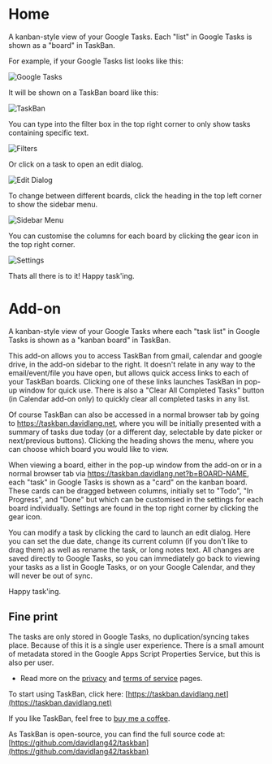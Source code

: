 # Home
A kanban-style view of your Google Tasks. Each "list" in Google Tasks is shown as a "board" in TaskBan.

For example, if your Google Tasks list looks like this:

![Google Tasks](images/GoogleTasks.png)

It will be shown on a TaskBan board like this:

![TaskBan](images/TaskBan.png)

You can type into the filter box in the top right corner to only show tasks containing specific text.

![Filters](images/TaskBan-Filter.png)

Or click on a task to open an edit dialog.

![Edit Dialog](images/TaskBan-Edit.png)

To change between different boards, click the heading in the top left corner to show the sidebar menu.

![Sidebar Menu](images/TaskBan-BoardList.png)

You can customise the columns for each board by clicking the gear icon in the top right corner.

![Settings](images/TaskBan-Settings.png)

Thats all there is to it! Happy task'ing.

# Add-on

A kanban-style view of your Google Tasks where each "task list" in Google Tasks is shown as a "kanban board" in TaskBan.

This add-on allows you to access TaskBan from gmail, calendar and google drive, in the add-on sidebar to the right. It doesn't relate in any way to the email/event/file you have open, but allows quick access links to each of your TaskBan boards. Clicking one of these links launches TaskBan in pop-up window for quick use. There is also a "Clear All Completed Tasks" button (in Calendar add-on only) to quickly clear all completed tasks in any list.

Of course TaskBan can also be accessed in a normal browser tab by going to https://taskban.davidlang.net, where you will be initially presented with a summary of tasks due today (or a different day, selectable by date picker or next/previous buttons). Clicking the heading shows the menu, where you can choose which board you would like to view.

When viewing a board, either in the pop-up window from the add-on or in a normal browser tab via https://taskban.davidlang.net?b=BOARD-NAME, each "task" in Google Tasks is shown as a "card" on the kanban board. These cards can be dragged between columns, initially set to "Todo", "In Progress", and "Done" but which can be customised in the settings for each board individually. Settings are found in the top right corner by clicking the gear icon.

You can modify a task by clicking the card to launch an edit dialog. Here you can set the due date, change its current column (if you don't like to drag them) as well as rename the task, or long notes text. All changes are saved directly to Google Tasks, so you can immediately go back to viewing your tasks as a list in Google Tasks, or on your Google Calendar, and they will never be out of sync.

Happy task'ing.

## Fine print

The tasks are only stored in Google Tasks, no duplication/syncing takes place. Because of this it is a single user experience.
There is a small amount of metadata stored in the Google Apps Script Properties Service, but this is also per user.
* Read more on the [privacy](privacy.md) and [terms of service](terms.md) pages.

To start using TaskBan, click here: [https://taskban.davidlang.net](https://taskban.davidlang.net)

If you like TaskBan, feel free to [buy me a coffee](https://ko-fi.com/davidlang42).

As TaskBan is open-source, you can find the full source code at: [https://github.com/davidlang42/taskban](https://github.com/davidlang42/taskban)
